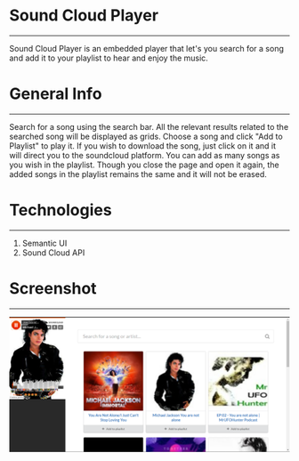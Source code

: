 # Sound Cloud Player
***
Sound Cloud Player is an embedded player that let's you search for a song and add it to your playlist to hear and enjoy the music. 

# General Info
***
Search for a song using the search bar. All the relevant results related to the searched song will be displayed as grids. 
Choose a song and click "Add to Playlist" to play it. 
If you wish to download the song, just click on it and it will direct you to the soundcloud platform. 
You can add as many songs as you wish in the playlist. 
Though you close the page and open it again, the added songs in the playlist remains the same and it will not be erased. 

# Technologies
***
1. Semantic UI
2. Sound Cloud API

# Screenshot
***
![Here is a screenshot of what it looks like](screenshot.PNG)
